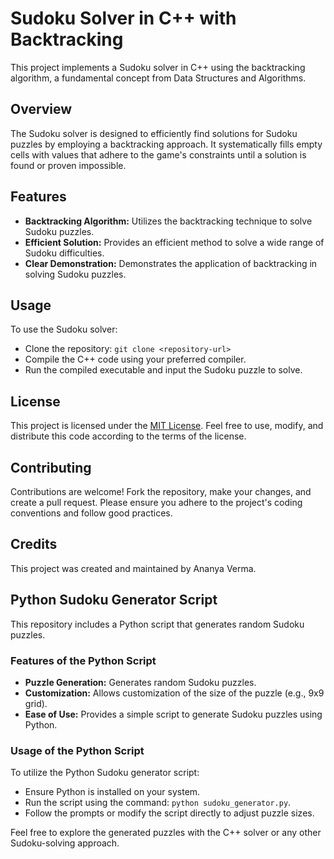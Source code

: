 # Sudoku Solver in C++ with Backtracking

This project implements a Sudoku solver in C++ using the backtracking algorithm, a fundamental concept from Data Structures and Algorithms.

## Overview

The Sudoku solver is designed to efficiently find solutions for Sudoku puzzles by employing a backtracking approach. It systematically fills empty cells with values that adhere to the game's constraints until a solution is found or proven impossible.

## Features

- **Backtracking Algorithm:** Utilizes the backtracking technique to solve Sudoku puzzles.
- **Efficient Solution:** Provides an efficient method to solve a wide range of Sudoku difficulties.
- **Clear Demonstration:** Demonstrates the application of backtracking in solving Sudoku puzzles.

## Usage

To use the Sudoku solver:
- Clone the repository: `git clone <repository-url>`
- Compile the C++ code using your preferred compiler.
- Run the compiled executable and input the Sudoku puzzle to solve.

## License

This project is licensed under the [MIT License](LICENSE). Feel free to use, modify, and distribute this code according to the terms of the license.

## Contributing

Contributions are welcome! Fork the repository, make your changes, and create a pull request. Please ensure you adhere to the project's coding conventions and follow good practices.

## Credits

This project was created and maintained by Ananya Verma.

## Python Sudoku Generator Script

This repository includes a Python script that generates random Sudoku puzzles.

### Features of the Python Script

- **Puzzle Generation:** Generates random Sudoku puzzles.
- **Customization:** Allows customization of the size of the puzzle (e.g., 9x9 grid).
- **Ease of Use:** Provides a simple script to generate Sudoku puzzles using Python.

### Usage of the Python Script

To utilize the Python Sudoku generator script:
- Ensure Python is installed on your system.
- Run the script using the command: `python sudoku_generator.py`.
- Follow the prompts or modify the script directly to adjust puzzle sizes.

Feel free to explore the generated puzzles with the C++ solver or any other Sudoku-solving approach.
